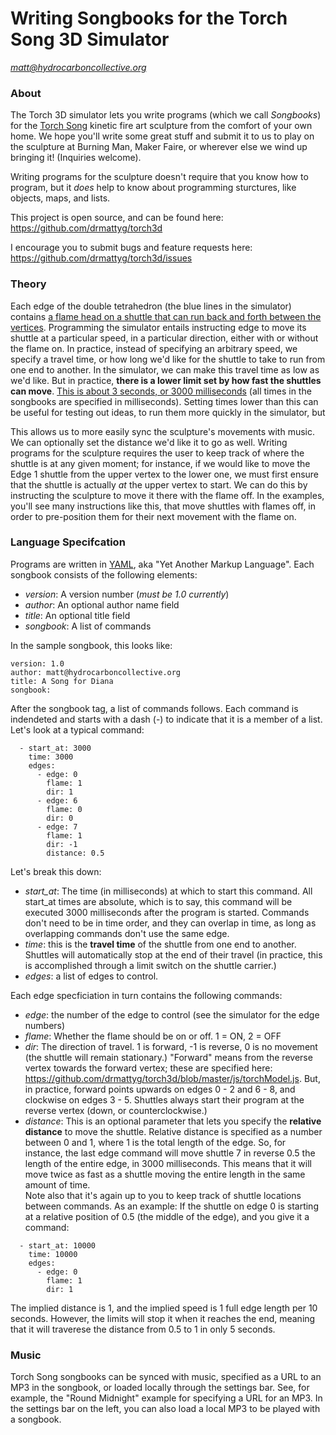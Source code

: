 # Writing Songbooks for the Torch Song 3D Simulator
*matt@hydrocarboncollective.org*

### About
The Torch 3D simulator lets you write programs (which we call *Songbooks*) for the [Torch Song](http://www.hydrocarboncollective.org/torch_song.html) kinetic fire art sculpture from the comfort of your own home.  We hope you'll write some great stuff and submit it to us to play on the sculpture at Burning Man, Maker Faire, or wherever else we wind up bringing it!  (Inquiries welcome).

Writing programs for the sculpture doesn't require that you know how to program, but it _does_ help to know about programming sturctures, like objects, maps, and lists.

This project is open source, and can be found here: https://github.com/drmattyg/torch3d

I encourage you to submit bugs and feature requests here: https://github.com/drmattyg/torch3d/issues

### Theory
Each edge of the double tetrahedron (the blue lines in the simulator) contains [a flame head on a shuttle that can run back and forth between the vertices](https://www.youtube.com/watch?v=4Nf6EaESeG8).  Programming the simulator entails instructing edge to move its shuttle at a particular speed, in a particular direction, either with or without the flame on.  In practice, instead of specifying an arbitrary speed, we specify a travel time, or how long we'd like for the shuttle to take to run from one end to another.  In the simulator, we can make this travel time as low as we'd like.  But in practice, **there is a lower limit set by how fast the shuttles can move**.  [This is about 3 seconds, or 3000 milliseconds](https://www.youtube.com/watch?v=NdVcWrVkcyE) (all times in the songbooks are specified in milliseconds).  Setting times lower than this can be useful for testing out ideas, to run them more quickly in the simulator, but 

This allows us to more easily sync the sculpture's movements with music.  We can optionally set the distance we'd like it to go as well.  Writing programs for the sculpture requires the user to keep track of where the shuttle is at any given moment; for instance, if we would like to move the Edge 1 shuttle from the upper vertex to the lower one, we must first ensure that the shuttle is actually _at_ the upper vertex to start.  We can do this by instructing the sculpture to move it there with the flame off.  In the examples, you'll see many instructions like this, that move shuttles with flames off, in order to pre-position them for their next movement with the flame on.

### Language Specifcation
Programs are written in [YAML](https://github.com/Animosity/CraftIRC/wiki/Complete-idiot's-introduction-to-yaml), aka "Yet Another Markup Language".  Each songbook consists of the following elements:

- *version*: A version number (*must be 1.0 currently*)
- *author*: An optional author name field
- *title*: An optional title field
- *songbook*: A list of commands

In the sample songbook, this looks like:
```
version: 1.0
author: matt@hydrocarboncollective.org
title: A Song for Diana
songbook:
```
After the songbook tag, a list of commands follows.  Each command is indendeted and starts with a dash (-) to indicate that it is a member of a list.  Let's look at a typical command:
```
  - start_at: 3000
    time: 3000
    edges:
      - edge: 0
        flame: 1
        dir: 1
      - edge: 6
        flame: 0
        dir: 0
      - edge: 7
        flame: 1
        dir: -1
        distance: 0.5
```

Let's break this down:

- *start_at*: The time (in milliseconds) at which to start this command.  All start_at times are absolute, which is to say, this command will be executed 3000 milliseconds after the program is started.  Commands don't need to be in time order, and they can overlap in time, as long as overlapping commands don't use the same edge.
- *time*: this is the **travel time** of the shuttle from one end to another.  Shuttles will automatically stop at the end of their travel (in practice, this is accomplished through a limit switch on the shuttle carrier.)
- *edges*: a list of edges to control.

Each edge specficiation in turn contains the following commands:

- *edge*: the number of the edge to control (see the simulator for the edge numbers)
- *flame*: Whether the flame should be on or off.  1 = ON, 2 = OFF
- *dir*: The direction of travel.  1 is forward, -1 is reverse, 0 is no movement (the shuttle will remain stationary.)  "Forward" means from the reverse vertex towards the forward vertex; these are specified here: https://github.com/drmattyg/torch3d/blob/master/js/torchModel.js.  But, in practice, forward points upwards on edges 0 - 2 and 6 - 8, and clockwise on edges 3 - 5.  Shuttles always start their program at the reverse vertex (down, or counterclockwise.)
- *distance*: This is an optional parameter that lets you specify the **relative distance** to move the shuttle.  Relative distance is specified as a number between 0 and 1, where 1 is the total length of the edge.  So, for instance, the last edge command will move shuttle 7 in reverse 0.5 the length of the entire edge, in 3000 milliseconds.  This means that it will move twice as fast as a shuttle moving the entire length in the same amount of time.  
Note also that it's again up to you to keep track of shuttle locations between commands.  As an example: If the shuttle on edge 0 is starting at a relative position of 0.5 (the middle of the edge), and you give it a command:
```
  - start_at: 10000
    time: 10000
    edges:
      - edge: 0
        flame: 1
        dir: 1
```
The implied distance is 1, and the implied speed is 1 full edge length per 10 seconds.  However, the limits will stop it when it reaches the end, meaning that it will traverese the distance from 0.5 to 1 in only 5 seconds.

### Music

Torch Song songbooks can be synced with music, specified as a URL to an MP3 in the songbook, or loaded locally through the settings bar.  See, for example, the "Round Midnight" example for specifying a URL for an MP3.  In the settings bar on the left, you can also load a local MP3 to be played with a songbook.
